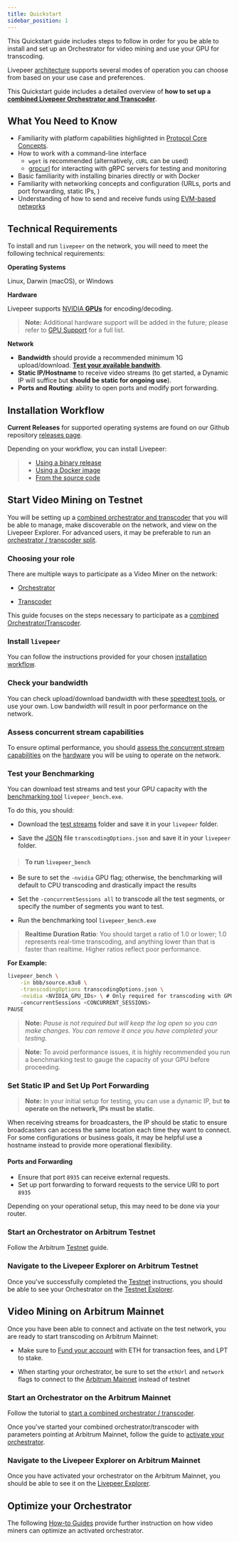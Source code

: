 ```yaml
---
title: Quickstart 
sidebar_position: 1
---
```


This Quickstart guide includes steps to follow in order for you be able to install and set up an Orchestrator for video mining and use your GPU for transcoding.

Livepeer [architecture](/video-miners/core-concepts/architecture) supports several modes of operation you can choose from based on your use case and preferences.

This Quickstart guide includes a detailed overview of **how to set up a [combined Livepeer Orchestrator and Transcoder](/video-miners/core-concepts/architecture)**.

## What You Need to Know

- Familiarity with platform capabilities highlighted in [Protocol Core Concepts](/protocol/core-concepts/).
- How to work with a command-line interface
    -  `wget` is recommended (alternatively, `cURL`  can be used)
    - [grpcurl](https://github.com/fullstorydev/grpcurl#grpcurl) for interacting with gRPC servers for testing and monitoring
- Basic familiarity with installing binaries directly or with Docker
- Familiarity with networking concepts and configuration (URLs, ports and port forwarding, static IPs, )
- Understanding of how to send and receive funds using [EVM-based networks](/installation/connect-to-ethereum)  

## Technical Requirements

To install and run `livepeer` on the network, you will need to meet the following technical requirements:  

**Operating Systems** 

Linux, Darwin (macOS), or Windows

**Hardware** 

Livepeer supports [NVIDIA **GPUs**](/video-miners/reference/gpu-support) for encoding/decoding. 

> **Note:** Additional hardware support will be added in the future; please refer to [GPU Support](/video-miners/reference/gpu-support) for a full list. 

**Network** 

- **Bandwidth** should provide a recommended minimum 1G upload/download. [**Test your available bandwith**](/video-miners/reference/bandwidth).
- **Static IP/Hostname** to receive video streams 
(to get started, a Dynamic IP will suffice but **should be static for ongoing use**).
- **Ports and Routing**: ability to open ports and modify port forwarding.

## Installation Workflow

**Current Releases** for supported operating systems are found on our Github repository [releases page](https://github.com/livepeer/go-livepeer/releases).

Depending on your workflow, you can install Livepeer:
> * [Using a binary release](/installation/install-livepeer/binary-release)
> * [Using a Docker image](/installation/install-livepeer/docker)
> * [From the source code](/installation/install-livepeer/installing-for-development)

## Start Video Mining on Testnet

You will be setting up a [combined orchestrator and transcoder](video-miners/how-to-guides/o-t-split) that you will be able to manage, make discoverable on the network, and view on the Livepeer Explorer. For advanced users, it may be preferable to run an [orchestrator / transcoder split](video-miners/how-to-guides/o-t-split).

### Choosing your role

There are multiple ways to participate as a Video Miner on the network:

- [Orchestrator](/video-miners/core-concepts/roles-and-responsibilities#types-of-video-miners)
    
- [Transcoder](/video-miners/core-concepts/roles-and-responsibilities#types-of-video-miners)

This guide focuses on the steps necessary to participate as a [combined Orchestrator/Transcoder](/video-miners/core-concepts/architecture).

### Install `livepeer`

You can follow the instructions provided for your chosen [installation workflow](#installation-workflow).


### Check your bandwidth

You can check upload/download bandwidth with these [speedtest tools](/video-miners/reference/bandwidth), or use your own. Low bandwidth will result in poor performance on the network.

### Assess concurrent stream capabilities

To ensure optimal performance, you should [assess the concurrent stream capabilities](/video-miners/reference/concurrency-check) on the [hardware](/video-miners/reference/gpu-support) you will be using to operate on the network.

### Test your Benchmarking

You can download test streams and test your GPU capacity with the [benchmarking tool](/video-miners/how-to-guides/benchmarking) `livepeer_bench.exe`.

To do this, you should:

- Download the [test streams](/video-miners/how-to-guides/benchmarking#download-the-test-stream) folder and save it in your `livepeer` folder.

- Save the [JSON](https://github.com/livepeer/go-livepeer/blob/master/cmd/livepeer_bench/transcodingOptions.json) file `transcodingOptions.json` and save it in your `livepeer` folder.

> #### To run `livepeer_bench`

- Be sure to set the `-nvidia` GPU flag; otherwise, the benchmarking will default to CPU transcoding and drastically impact the results

-  Set the `-concurrentSessions all` to transcode all the test segments, or specify the number of segments you want to test.

- Run the benchmarking tool `livepeer_bench.exe` 

> **Realtime Duration Ratio**: You should target a ratio of 1.0 or lower; 1.0 represents real-time transcoding, and anything lower than that is faster than realtime. Higher ratios reflect poor performance.


**For Example:**

```bash
livepeer_bench \
    -in bbb/source.m3u8 \
    -transcodingOptions transcodingOptions.json \
    -nvidia <NVIDIA_GPU_IDs> \ # Only required for transcoding with GPUs
    -concurrentSessions <CONCURRENT_SESSIONS>
PAUSE    
```
> **Note:** *Pause is not required but will keep the log open so you can make changes. You can remove it once you have completed your testing.*

> **Note:** To avoid performance issues, it is highly recommended you run a benchmarking test to gauge the capacity of your GPU before proceeding.

### Set Static IP and Set Up Port Forwarding

> **Note:** In your initial setup for testing, you can use a dynamic IP, but **to operate on the network, IPs must be static**.

When receiving streams for broadcasters, the IP should be static to ensure broadcasters can access the same location each time they want to connect. For some configurations or business goals, it may be helpful use a hostname instead to provide more operational flexibility. 

#### Ports and Forwarding
- Ensure that port `8935` can receive external requests.
- Set up port forwarding to forward requests to the service URI to port `8935`

Depending on your operational setup, this may need to be done via your router.

### Start an Orchestrator on Arbitrum Testnet

Follow the Arbitrum [Testnet](/video-miners/getting-started/testing/testnet) guide.
 
### Navigate to the Livepeer Explorer on Arbitrum Testnet

 Once you've successfully completed the [Testnet](/video-miners/getting-started/testing/testnet) instructions, you should be able to see your Orchestrator on the [Testnet Explorer](https://arbitrum-rinkeby.explorer.livepeer.org/orchestrators).

## Video Mining on Arbitrum Mainnet

Once you have been able to connect and activate on the test network, you are ready to start transcoding on Arbitrum Mainnet:

- Make sure to [Fund your account](/video-miners/getting-started/activation#fund-your-account-with-eth-and-lpt) with ETH for transaction fees, and LPT to stake.

- When starting your orchestrator, be sure to set the `ethUrl` and `network` flags to connect to the [Arbitrum Mainnet](http:///installation/connect-to-ethereum) instead of testnet

### Start an Orchestrator on the Arbitrum Mainnet

Follow the tutorial to [start a combined orchestrator / transcoder](/video-miners/getting-started/activation#start-a-combined-orchestrator-and-transcoder).

Once you've started your combined orchestrator/transcoder with parameters pointing at Arbitrum Mainnet, follow the guide to [activate your orchestrator](/video-miners/getting-started/activation#activate).

### Navigate to the Livepeer Explorer on Arbitrum Mainnet

Once you have activated your orchestrator on the Arbitrum Mainnet, you should be able to see it on the [Livepeer Explorer](https://explorer.livepeer.org/leaderboard). 

## Optimize your Orchestrator

The following [How-to Guides](/video-miners/how-to-guides/) provide further instruction on how video miners can optimize an activated orchestrator.

